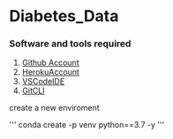 # Diabetes_Data

### Software and tools required

1. [Github Account](https://github.com)
2. [HerokuAccount](https://heroku.com)
3. [VSCodeIDE](https://code.visualstudio.com/)
4. [GitCLI](https://git-scm.com/book/en/v2/Getting-Started-The-Command-Line)

create a new enviroment

'''
conda create -p venv python==3.7 -y
'''